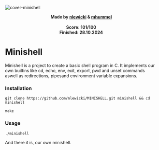 ![cover-minishell](https://github.com/user-attachments/assets/57ad72de-0721-4ffc-908c-5df7ecaf350a)

<div align="center">
  <strong>Made by <a href="https://github.com/nlewicki">nlewicki</a> & <a href="https://github.com/mhummel7">mhummel</a></strong><br>
  <br>
  <strong>Score: 101/100</strong><br>
  <strong>Finished: 28.10.2024</strong>
</div>

# Minishell

Minishell is a project to create a basic shell program in C. It implements our own builtins like cd, echo, env, exit, export, pwd and unset commands aswell as redirections, pipesand environment variable expansions.

### Installation

```plaintext
git clone https://github.com/nlewicki/MINISHELL.git minishell && cd minishell
```

```plaintext
make
```

### Usage
```plaintext
./minishell
```

And there it is, our own minishell.
